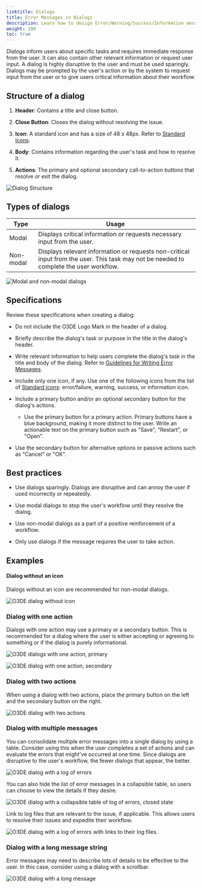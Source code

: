 ```yaml
---
linktitle: Dialogs
title: Error Messages in Dialogs
description: Learn how to design Error/Warning/Success/Information messages in dialogs using the BlueJay Design System (BJDS) in Open 3D Engine (O3DE).
weight: 200
toc: true
---
```


*Dialogs* inform users about specific tasks and requires immediate response from the user. It can also contain other relevant information or request user input. A dialog is highly disruptive to the user and must be used sparingly. Dialogs may be prompted by the user's action or by the system to request input from the user or to give users critical information about their workflow.


## Structure of a dialog

1. **Header**: Contains a title and close button.

2. **Close Button**: Closes the dialog without resolving the issue.

3. **Icon**: A standard icon and has a size of 48 x 48px. Refer to [Standard Icons](../overview#standard-icons). 

4. **Body**: Contains information regarding the user's task and how to resolve it. 

5. **Actions**: The primary and optional secondary call-to-action buttons that resolve or exit the dialog.

![Dialog Structure](/images/tools-ui/dialogs/dialog-structure.png)


## Types of dialogs

| Type | Usage |
|--- |--- |
| Modal | Displays critical information or requests necessary input from the user. |
| Non-modal | Displays relevant information or requests non-critical input from the user. This task may not be needed to complete the user workflow. |

![Modal and non-modal dialogs](/images/tools-ui/dialogs/modal-dialog-and-non-modal-dialog.png)


## Specifications

Review these specifications when creating a dialog:

* Do not include the O3DE Logo Mark in the header of a dialog.

* Briefly describe the dialog's task or purpose in the title in the dialog's header.

* Write relevant information to help users complete the dialog's task in the title and body of the dialog. Refer to [Guidelines for Writing Error Messages](../guidelines).


* Include only one icon, if any. Use one of the following icons from the list of [Standard icons](../overview#standard-icons): error/failure, warning, success, or information icon.

* Include a primary button and/or an optional secondary button for the dialog's actions. 
  
  * Use the primary button for a primary action. Primary buttons have a blue background, making it more distinct to the user. Write an actionable text on the primary button such as "Save", "Restart", or "Open". 

* Use the secondary button for alternative options or passive actions such as "Cancel" or "OK".



## Best practices

* Use dialogs sparingly. Dialogs are disruptive and can annoy the user if used incorrectly or repeatedly.

* Use modal dialogs to stop the user's workflow until they resolve the dialog.

* Use non-modal dialogs as a part of a positive reinforcement of a workflow.

* Only use dialogs if the message requires the user to take action. 


## Examples

#### Dialog without an icon

Dialogs without an icon are recommended for non-modal dialogs.

![O3DE dialog without icon](/images/tools-ui/dialogs/dialog-without-icon.png)


### Dialog with one action

Dialogs with one action may use a primary or a secondary button. This is recommended for a dialog where the user is either accepting or agreeing to something or if the dialog is purely informational.

![O3DE dialogs with one action, primary](/images/tools-ui/dialogs/dialog-with-one-action-primary.png)

![O3DE dialog with one action, secondary](/images/tools-ui/dialogs/dialog-with-one-action-secondary.png)


### Dialog with two actions

When using a dialog with two actions, place the primary button on the left and the secondary button on the right.

![O3DE dialog with two actions](/images/tools-ui/dialogs/dialog-with-two-actions.png)


### Dialog with multiple messages

You can consolidate multiple error messages into a single dialog by using a table. Consider using this when the user completes a set of actions and can evaluate the errors that might've occurred at one time. Since dialogs are disruptive to the user's workflow, the fewer dialogs that appear, the better. 

![O3DE dialog with a log of errors](/images/tools-ui/dialogs/dialog-with-multiple-messages-log.png)

You can also hide the list of error messages in a collapsible table, so users can choose to view the details if they desire.

![O3DE dialog with a collapsible table of log of errors, closed state](/images/tools-ui/dialogs/dialog-with-multiple-messages-closed.png)

Link to log files that are relevant to the issue, if applicable. This allows users to resolve their issues and expedite their workflow.

![O3DE dialog with a log of errors with links to their log files.](/images/tools-ui/dialogs/dialog-with-multiple-messages-open.png)

### Dialog with a long message string

Error messages may need to describe lots of details to be effective to the user. In this case, consider using a dialog with a scrollbar.

![O3DE dialog with a long message](/images/tools-ui/dialogs/dialog-with-long-message.png)
